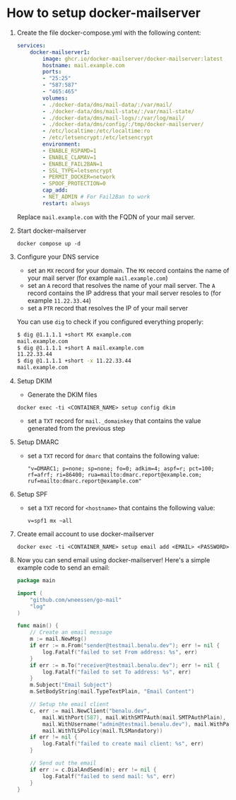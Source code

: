 # How to setup docker-mailserver

1. Create the file docker-compose.yml with the following content:

    ```yml
    services:
        docker-mailserver1:
            image: ghcr.io/docker-mailserver/docker-mailserver:latest
            hostname: mail.example.com
            ports:
            - "25:25"
            - "587:587"
            - "465:465"
            volumes:
            - ./docker-data/dms/mail-data/:/var/mail/
            - ./docker-data/dms/mail-state/:/var/mail-state/
            - ./docker-data/dms/mail-logs/:/var/log/mail/
            - ./docker-data/dms/config/:/tmp/docker-mailserver/
            - /etc/localtime:/etc/localtime:ro
            - /etc/letsencrypt:/etc/letsencrypt
            environment:
            - ENABLE_RSPAMD=1
            - ENABLE_CLAMAV=1
            - ENABLE_FAIL2BAN=1
            - SSL_TYPE=letsencrypt
            - PERMIT_DOCKER=network
            - SPOOF_PROTECTION=0
            cap_add:
            - NET_ADMIN # For Fail2Ban to work
            restart: always
    ```

    Replace `mail.example.com` with the FQDN of your mail server.

2. Start docker-mailserver

    ```
    docker compose up -d
    ```

3. Configure your DNS service
    - set an `MX` record for your domain. The `MX` record contains the name of your mail server (for example `mail.example.com`)
    - set an `A` record that resolves the name of your mail server. The `A` record contains the IP address that your mail server resoles to (for example `11.22.33.44`)
    - set a `PTR` record that resolves the IP of your mail server

    You can use `dig` to check if you configured everything properly:
    ```bash
    $ dig @1.1.1.1 +short MX example.com
    mail.example.com
    $ dig @1.1.1.1 +short A mail.example.com
    11.22.33.44
    $ dig @1.1.1.1 +short -x 11.22.33.44
    mail.example.com
    ```

4. Setup DKIM
    - Generate the DKIM files
    ```
    docker exec -ti <CONTAINER_NAME> setup config dkim
    ```
    - set a `TXT` record for `mail._domainkey` that contains the value generated from the previous step

5. Setup DMARC
    - set a `TXT` record for `dmarc` that contains the following value:
        ```
        "v=DMARC1; p=none; sp=none; fo=0; adkim=4; aspf=r; pct=100; rf=afrf; ri=86400; rua=mailto:dmarc.report@example.com; ruf=mailto:dmarc.report@example.com"
        ```
6. Setup SPF
    - set a `TXT` record for `<hostname>` that contains the following value:
        ```
        v=spf1 mx ~all
        ```

7. Create email account to use docker-mailserver
    ```
    docker exec -ti <CONTAINER_NAME> setup email add <EMAIL> <PASSWORD>
    ```

8. Now you can send email using docker-mailserver! Here's a simple example code to send an email:
    ```go
    package main

    import (
        "github.com/wneessen/go-mail"
        "log"
    )

    func main() {
        // Create an email message
        m := mail.NewMsg()
        if err := m.From("sender@testmail.benalu.dev"); err != nil {
            log.Fatalf("failed to set From address: %s", err)
        }
        if err := m.To("receiver@testmail.benalu.dev"); err != nil {
            log.Fatalf("failed to set To address: %s", err)
        }
        m.Subject("Email Subject")
        m.SetBodyString(mail.TypeTextPlain, "Email Content")

        // Setup the email client
        c, err := mail.NewClient("benalu.dev",
            mail.WithPort(587), mail.WithSMTPAuth(mail.SMTPAuthPlain),
            mail.WithUsername("admin@testmail.benalu.dev"), mail.WithPassword("password"),
            mail.WithTLSPolicy(mail.TLSMandatory))
        if err != nil {
            log.Fatalf("failed to create mail client: %s", err)
        }

        // Send out the email
        if err := c.DialAndSend(m); err != nil {
            log.Fatalf("failed to send mail: %s", err)
        }
    }
    ```